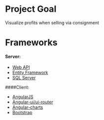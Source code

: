 # Project Goal
Visualize profits when selling via consignment

# Frameworks
#### Server:
* [Web API](http://www.asp.net/web-api)
* [Entity Framework](https://msdn.microsoft.com/en-us/data/ef.aspx)
* [SQL Server](http://www.microsoft.com/en-us/server-cloud/products/sql-server/)

####Client:
* [AngularJS](https://angularjs.org/)
* [Angular-ui/ui-router](https://github.com/angular-ui/ui-router)
* [Angular-charts](https://github.com/chinmaymk/angular-charts/)
* [Bootstrap](http://getbootstrap.com/)